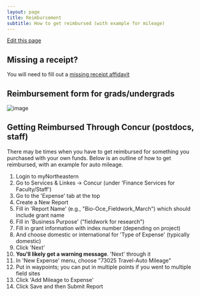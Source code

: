 ```yaml
---
layout: page
title: Reimbursement
subtitle: How to get reimbursed (with example for mileage)
---
```


[Edit this page](https://github.com/DrK-Lo/lotterhoslabprotocols/edit/gh-pages/general_reimbursement.md)

## Missing a receipt?

You will need to fill out a [missing receipt affidavit](https://drive.google.com/open?id=15O6iVj2p2Qf_em6hiHeyg3co1UQEIbzU&authuser=k.lotterhos%40gmail.com&usp=drive_fs)

## Reimbursement form for grads/undergrads

![image](https://user-images.githubusercontent.com/6870125/184234551-393ff3b2-7bf7-42df-b7d8-9ff7ca0fb58c.png)


## Getting Reimbursed Through Concur (postdocs, staff)
There may be times when you have to get reimbursed for something you purchased with your own funds. Below is an outline of how to get reimbursed, with an example for auto mileage.

1. Login to myNortheastern
2. Go to Services & Linkes -> Concur (under \'Finance Services for Faculty/Staff\')
3. Go to the \'Expense\' tab at the top
4. Create a New Report
5. Fill in \'Report Name\' (e.g., \"Bio-Oce_Fieldwork_March\") which should include grant name
6. Fill in \'Business Purpose\' (\"fieldwork for research\")
7. Fill in grant information with index number (depending on project)
8. And choose domestic or international for \'Type of Expense\' (typically domestic)
9. Click \'Next\'
10. **You'll likely get a warning message**. \'Next\' through it
11. In \'New Expense\' menu, choose \"73025 Travel-Auto Mileage\" 
12. Put in waypoints; you can put in multiple points if you went to multiple field sites
13. Click \'Add Mileage to Expense\'
14. Click Save and then Submit Report
